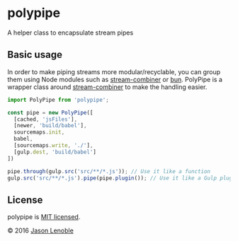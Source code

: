 # polypipe
A helper class to encapsulate stream pipes

## Basic usage

In order to make piping streams more modular/recyclable, you can group them using Node modules such as [stream-combiner](https://www.npmjs.com/package/stream-combiner) or [bun](https://www.npmjs.com/package/bun). PolyPipe is a wrapper class around [stream-combiner](https://www.npmjs.com/package/stream-combiner) to make the handling easier.

```js
import PolyPipe from 'polypipe';

const pipe = new PolyPipe([
  [cached, 'jsFiles'],
  [newer, 'build/babel'],
  sourcemaps.init,
  babel,
  [sourcemaps.write, './'],
  [gulp.dest, 'build/babel']  
])

pipe.through(gulp.src('src/**/*.js')); // Use it like a function
gulp.src('src/**/*.js').pipe(pipe.plugin()); // Use it like a Gulp plugin
```

## License

polypipe is [MIT licensed](./LICENSE).

© 2016 [Jason Lenoble](mailto:jason.lenoble@gmail.com)
